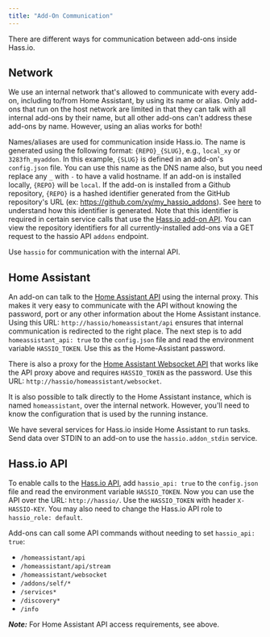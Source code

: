 ```yaml
---
title: "Add-On Communication"
---
```


There are different ways for communication between add-ons inside Hass.io.

## Network

We use an internal network that's allowed to communicate with every add-on, including to/from Home Assistant, by using its name or alias. Only add-ons that run on the host network are limited in that they can talk with all internal add-ons by their name, but all other add-ons can't address these add-ons by name. However, using an alias works for both!

Names/aliases are used for communication inside Hass.io. The name is generated using the following format: `{REPO}_{SLUG}`, e.g., `local_xy` or `3283fh_myaddon`. In this example, `{SLUG}` is defined in an add-on's `config.json` file. You can use this name as the DNS name also, but you need replace any `_` with `-` to have a valid hostname. If an add-on is installed locally, `{REPO}` will be `local`. If the add-on is installed from a Github repository, `{REPO}` is a hashed identifier generated from the GitHub repository's URL (ex: https://github.com/xy/my_hassio_addons). See [here](https://github.com/home-assistant/hassio/blob/587047f9d648b8491dc8eef17dc6777f81938bfd/hassio/addons/utils.py#L17) to understand how this identifier is generated. Note that this identifier is required in certain service calls that use the [Hass.io add-on API](https://github.com/home-assistant/hassio/blob/dev/API.md#restful-for-api-addons). You can view the repository identifiers for all currently-installed add-ons via a GET request to the hassio API `addons` endpoint.

Use `hassio` for communication with the internal API.

## Home Assistant

An add-on can talk to the [Home Assistant API](https://www.home-assistant.io/developers/rest_api/) using the internal proxy. This makes it very easy to communicate with the API without knowing the password, port or any other information about the Home Assistant instance. Using this URL: `http://hassio/homeassistant/api` ensures that internal communication is redirected to the right place. The next step is to add `homeassistant_api: true` to the `config.json` file and read the environment variable `HASSIO_TOKEN`. Use this as the Home-Assistant password.

There is also a proxy for the [Home Assistant Websocket API](https://www.home-assistant.io/developers/websocket_api/) that works like the API proxy above and requires `HASSIO_TOKEN` as the password. Use this URL: `http://hassio/homeassistant/websocket`.

It is also possible to talk directly to the Home Assistant instance, which is named `homeassistant`, over the internal network. However, you'll need to know the configuration that is used by the running instance.

We have several services for Hass.io inside Home Assistant to run tasks. Send data over STDIN to an add-on to use the `hassio.addon_stdin` service.

## Hass.io API

To enable calls to the [Hass.io API](https://github.com/home-assistant/hassio/blob/master/API.md), add `hassio_api: true` to the `config.json` file and read the environment variable `HASSIO_TOKEN`. Now you can use the API over the URL: `http://hassio/`. Use the `HASSIO_TOKEN` with header `X-HASSIO-KEY`. You may also need to change the Hass.io API role to `hassio_role: default`.

Add-ons can call some API commands without needing to set `hassio_api: true`:

- `/homeassistant/api`
- `/homeassistant/api/stream`
- `/homeassistant/websocket`
- `/addons/self/*`
- `/services*`
- `/discovery*`
- `/info`

***Note:*** For Home Assistant API access requirements, see above.